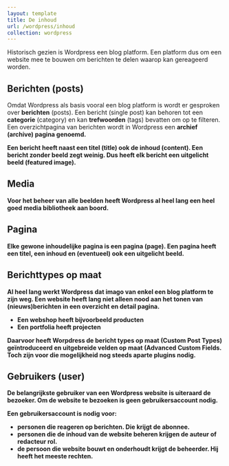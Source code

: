 ```yaml
---
layout: template
title: De inhoud
url: /wordpress/inhoud
collection: wordpress
---
```


<div class="highlight">
Historisch gezien is Wordpress een blog platform. Een platform dus om een website mee te bouwen om berichten te delen waarop kan gereageerd worden.
</div>

## Berichten (posts)

Omdat Wordpress als basis vooral een blog platform is wordt er gesproken over <strong>berichten</strong> (posts). Een bericht (single post) kan behoren tot een <strong>categorie</strong> (category) en kan <strong>trefwoorden</strong> (tags) bevatten om op te filteren. Een overzichtpagina van berichten wordt in Wordpress een <strong>archief<strong> (archive) pagina genoemd.

Een bericht heeft naast een <strong>titel</strong> (title) ook de inhoud (content).
Een bericht zonder beeld zegt weinig. Dus heeft elk bericht een <strong>uitgelicht beeld</strong> (featured image). 

## Media
Voor het beheer van alle beelden heeft Wordpress al heel lang een heel goed <strong>media bibliotheek</strong> aan boord.

## Pagina

Elke gewone inhoudelijke pagina is een <strong>pagina</strong> (page). Een pagina heeft een titel, een inhoud en (eventueel) ook een uitgelicht beeld.

## Berichttypes op maat

Al heel lang werkt Wordpress dat imago van enkel een blog platform te zijn weg. Een website heeft lang niet alleen nood aan het tonen van (nieuws)berichten in een overzicht en detail pagina.

* Een webshop heeft bijvoorbeeld producten
* Een portfolia heeft projecten

Daarvoor heeft Worpdress de <strong>bericht types op maat</strong> (Custom Post Types) geïntroduceerd en <strong>uitgebreide velden op maat</strong> (Advanced Custom Fields. Toch zijn voor die mogelijkheid nog steeds aparte plugins nodig.

## Gebruikers (user)

De belangrijkste gebruiker van een Wordpress website is uiteraard de <strong>bezoeker</strong>. Om de website te bezoeken is geen gebruikersaccount nodig.

Een gebruikersaccount is nodig voor:
* personen die <strong>reageren</strong> op berichten. Die krijgt de <strong>abonnee</strong>.
* personen die de inhoud van de website beheren krijgen de <strong>auteur</strong> of <strong>redacteur</strong> rol.
* de persoon die website bouwt en onderhoudt krijgt de <strong>beheerder</strong>. Hij heeft het meeste rechten.